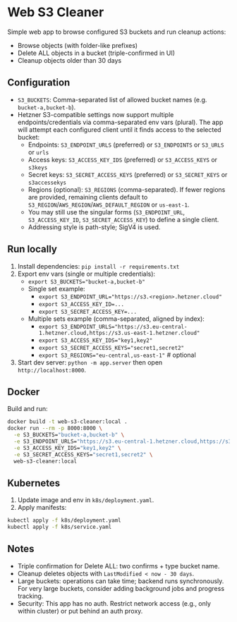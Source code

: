 Web S3 Cleaner
===============

Simple web app to browse configured S3 buckets and run cleanup actions:
- Browse objects (with folder-like prefixes)
- Delete ALL objects in a bucket (triple-confirmed in UI)
- Cleanup objects older than 30 days

Configuration
-------------
- `S3_BUCKETS`: Comma-separated list of allowed bucket names (e.g. `bucket-a,bucket-b`).
- Hetzner S3-compatible settings now support multiple endpoints/credentials via comma-separated env vars (plural). The app will attempt each configured client until it finds access to the selected bucket:
  - Endpoints: `S3_ENDPOINT_URLS` (preferred) or `S3_ENDPOINTS` or `S3_URLS` or `urls`
  - Access keys: `S3_ACCESS_KEY_IDS` (preferred) or `S3_ACCESS_KEYS` or `s3keys`
  - Secret keys: `S3_SECRET_ACCESS_KEYS` (preferred) or `S3_SECRET_KEYS` or `s3accessekys`
  - Regions (optional): `S3_REGIONS` (comma-separated). If fewer regions are provided, remaining clients default to `S3_REGION`/`AWS_REGION`/`AWS_DEFAULT_REGION` or `us-east-1`.
  - You may still use the singular forms (`S3_ENDPOINT_URL`, `S3_ACCESS_KEY_ID`, `S3_SECRET_ACCESS_KEY`) to define a single client.
  - Addressing style is path-style; SigV4 is used.

Run locally
-----------
1. Install dependencies: `pip install -r requirements.txt`
2. Export env vars (single or multiple credentials):
   - `export S3_BUCKETS="bucket-a,bucket-b"`
   - Single set example:
     - `export S3_ENDPOINT_URL="https://s3.<region>.hetzner.cloud"`
     - `export S3_ACCESS_KEY_ID=...`
     - `export S3_SECRET_ACCESS_KEY=...`
   - Multiple sets example (comma-separated, aligned by index):
     - `export S3_ENDPOINT_URLS="https://s3.eu-central-1.hetzner.cloud,https://s3.us-east-1.hetzner.cloud"`
     - `export S3_ACCESS_KEY_IDS="key1,key2"`
     - `export S3_SECRET_ACCESS_KEYS="secret1,secret2"`
     - `export S3_REGIONS="eu-central,us-east-1"` # optional
3. Start dev server: `python -m app.server` then open `http://localhost:8000`.

Docker
------
Build and run:

```bash
docker build -t web-s3-cleaner:local .
docker run --rm -p 8000:8000 \
  -e S3_BUCKETS="bucket-a,bucket-b" \
  -e S3_ENDPOINT_URLS="https://s3.eu-central-1.hetzner.cloud,https://s3.us-east-1.hetzner.cloud" \
  -e S3_ACCESS_KEY_IDS="key1,key2" \
  -e S3_SECRET_ACCESS_KEYS="secret1,secret2" \
  web-s3-cleaner:local
```

Kubernetes
----------
1. Update image and env in `k8s/deployment.yaml`.
2. Apply manifests:

```bash
kubectl apply -f k8s/deployment.yaml
kubectl apply -f k8s/service.yaml
```

Notes
-----
- Triple confirmation for Delete ALL: two confirms + type bucket name.
- Cleanup deletes objects with `LastModified < now - 30 days`.
- Large buckets: operations can take time; backend runs synchronously. For very large buckets, consider adding background jobs and progress tracking.
- Security: This app has no auth. Restrict network access (e.g., only within cluster) or put behind an auth proxy.
